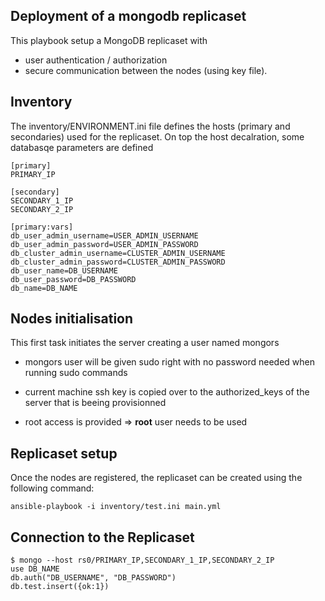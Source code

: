 Deployment of a mongodb replicaset
-----------------------------------------------------

This playbook setup a MongoDB replicaset with
* user authentication / authorization
* secure communication between the nodes (using key file).

Inventory
---------

The inventory/ENVIRONMENT.ini file defines the hosts (primary and secondaries) used for the replicaset. 
On top the host decalration, some databasqe parameters are defined

```
[primary]
PRIMARY_IP

[secondary]
SECONDARY_1_IP
SECONDARY_2_IP

[primary:vars]
db_user_admin_username=USER_ADMIN_USERNAME
db_user_admin_password=USER_ADMIN_PASSWORD
db_cluster_admin_username=CLUSTER_ADMIN_USERNAME
db_cluster_admin_password=CLUSTER_ADMIN_PASSWORD
db_user_name=DB_USERNAME
db_user_password=DB_PASSWORD
db_name=DB_NAME
```

Nodes initialisation
--------------------

This first task initiates the server creating a user named mongors
* mongors user will be given sudo right with no password needed when running sudo commands
* current machine ssh key is copied over to the authorized_keys of the server that is beeing provisionned


* root access is provided => **root** user needs to be used

 


Replicaset setup
----------------

Once the nodes are registered, the replicaset can be created using the following command:

```ansible-playbook -i inventory/test.ini main.yml```

Connection to the Replicaset
----------------------------

```
$ mongo --host rs0/PRIMARY_IP,SECONDARY_1_IP,SECONDARY_2_IP
use DB_NAME
db.auth("DB_USERNAME", "DB_PASSWORD")
db.test.insert({ok:1})
```


